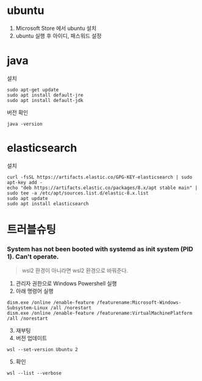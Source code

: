 # ubuntu

1. Microsoft Store 에서 ubuntu 설치
2. ubuntu 실행 후 아이디, 패스워드 설정


# java

설치

```
sudo apt-get update
sudo apt install default-jre
sudo apt install default-jdk
```

버전 확인

```
java -version
```

# elasticsearch

설치

```
curl -fsSL https://artifacts.elastic.co/GPG-KEY-elasticsearch | sudo apt-key add -
echo "deb https://artifacts.elastic.co/packages/8.x/apt stable main" | sudo tee -a /etc/apt/sources.list.d/elastic-8.x.list
sudo apt update
sudo apt install elasticsearch
```

# 트러블슈팅

### System has not been booted with systemd as init system (PID 1). Can't operate.

> wsl2 환경이 아니라면 wsl2 환경으로 바꿔준다.

1. 관리자 권한으로 Windows Powershell 실행
2. 아래 명령어 실행

```
dism.exe /online /enable-feature /featurename:Microsoft-Windows-Subsystem-Linux /all /norestart
dism.exe /online /enable-feature /featurename:VirtualMachinePlatform /all /norestart
```

3. 재부팅
4. 버전 업데이트

```
wsl --set-version Ubuntu 2
```

5. 확인

```
wsl --list --verbose
```
